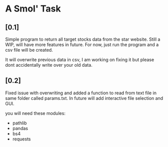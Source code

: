 # A Smol' Task

## [0.1]
Simple program to return all target stocks data from the star website. Still a WIP, will have more features in future.
For now, just run the program and a csv file will be created.

It will overwrite previous data in csv, I am working on fixing it but please dont accidentally write over your old data.

## [0.2]
Fixed issue with overwriting and added a function to read from text file in same folder called params.txt.
In future will add interactive file selection and GUI.

you will need these modules:
- pathlib
- pandas
- bs4
- requests
